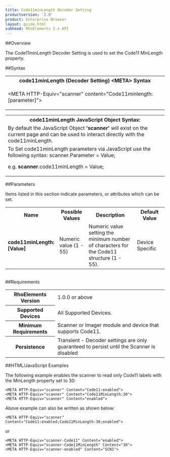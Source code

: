 ```yaml
---
title: Code11minLength Decoder Setting
productversion: '2.0'
product: Enterprise Browser
layout: guide.html
subhead: RhoElements 2.x API
---
```


##Overview

The Code11minLength Decoder Setting is used to set the Code11 MinLength property.

##Syntax

<table class="re-table"><tr><th class="tableHeading">code11minLength (Decoder Setting) &lt;META&gt; Syntax
</th></tr><tr><td class="clsSyntaxCells clsOddRow"><p>&lt;META HTTP-Equiv="scanner" content="Code11minlength:[parameter]"&gt;</p></td></tr></table>
<table class="re-table"><tr><th class="tableHeading">code11minLength JavaScript Object Syntax:</th></tr><tr><td class="clsSyntaxCells clsOddRow">
By default the JavaScript Object <b>'scanner'</b> will exist on the current page and can be used to interact directly with the code11minLength.
</td></tr><tr><td class="clsSyntaxCells clsEvenRow">
To Set code11minLength parameters via JavaScript use the following syntax: scanner.Parameter = Value;
<P />e.g. <b>scanner</b>.code11minLength = Value;
</td></tr></table>

##Parameters


Items listed in this section indicate parameters, or attributes which can be set.
<table class="re-table"><col width="20%" /><col width="20%" /><col width="38%" /><col width="22%" /><tr><th class="tableHeading">Name</th><th class="tableHeading">Possible Values</th><th class="tableHeading">Description</th><th class="tableHeading">Default Value</th></tr><tr><td class="clsSyntaxCells clsOddRow"><b>code11minLength:[Value]
</b></td><td class="clsSyntaxCells clsOddRow">Numeric value (1 - 55)</td><td class="clsSyntaxCells clsOddRow">Numeric value setting the minimum number of characters for the Code11 structure (1 - 55).</td><td class="clsSyntaxCells clsOddRow">Device Specific</td></tr></table>
<table class="re-table"><col width="78%" /><col width="8%" /><col width="1%" /><col width="5%" /><col width="1%" /><col width="5%" /><col width="2%" /></table>





##Requirements

<table class="re-table"><tr><th class="tableHeading">RhoElements Version</th><td class="clsSyntaxCell clsEvenRow">1.0.0 or above
</td></tr><tr><th class="tableHeading">Supported Devices</th><td class="clsSyntaxCell clsOddRow">All Supported Devices.</td></tr><tr><th class="tableHeading">Minimum Requirements</th><td class="clsSyntaxCell clsOddRow">Scanner or Imager module and device that supports Code11.</td></tr><tr><th class="tableHeading">Persistence</th><td class="clsSyntaxCell clsEvenRow">Transient - Decoder settings are only guaranteed to persist until the Scanner is disabled</td></tr></table>


##HTML/JavaScript Examples

The following example enables the scanner to read only Code11 labels with the MinLength property set to 30:

	<META HTTP-Equiv="scanner" Content="Code11:enabled">
	<META HTTP-Equiv="scanner" Content="Code11MinLength:30">
	<META HTTP-Equiv="scanner" Content="enabled">
	
Above example can also be written as shown below:

	<META HTTP-Equiv="scanner" Content="Code11:enabled;Code11MinLength:30;enabled">
	
or

	<META HTTP-Equiv="scanner-Code11" Content="enabled">
	<META HTTP-Equiv="scanner-Code11MinLength" Content="30">
	<META HTTP-Equiv="scanner-enabled" Content="SCN1">
	





